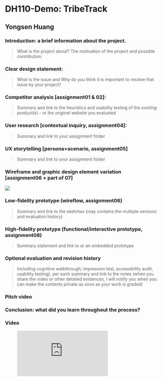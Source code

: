 # DH110-Demo: TribeTrack
## Yongsen Huang

### Introduction: a brief information about the project. 
> What is the project about? The motivation of the project and possible contribution.
### Clear design statement: 
> What is the issue and Why do you think it is important to resolve that issue by your project? 
### Competitor analysis [assignment01 & 02]:
> Summary and link to the heuristics and usability testing of the *existing* product(s) - or the *original* website you evaluated
### User research [contextual inquiry, assignment04]:
> Summary and link to your assignment folder
### UX storytelling [persona+scenario, assignment05]
> Summary and link to your assignment folder

### Wireframe and graphic design element variation [assignment06 + part of 07]
<img src=”https://github.com/Mori-sam/dh110-a7-highfidelity/blob/71cdcd92666f7b921642149ca39af0a9a1b1014f/wireflow.png” height=”300px”>

### Low-fidelity prototype (wireflow, assignment06)
> Summary and link to the sketches (may contains the multiple versions and evaluation history)

### High-fidelity prototype (functional/interactive prototype, assignment08)
> Summary statement and link to or an embedded prototype
### Optional evaluation and revision history 
> Including cognitive walkthrough; impression test, accessibility audit, usability testing), per each summary and link to the notes (when you share the video or other detailed evidences, I will notify you when you can make the contents private as soon as your work is graded)
### Pitch video 
### Conclusion: what did you learn throughout the process?

### Video

<figure class="video_container">
  <iframe src="https://www.youtube.com/embed/IboyHfL2jno" frameborder="0" allowfullscreen="true"> </iframe>
</figure>
